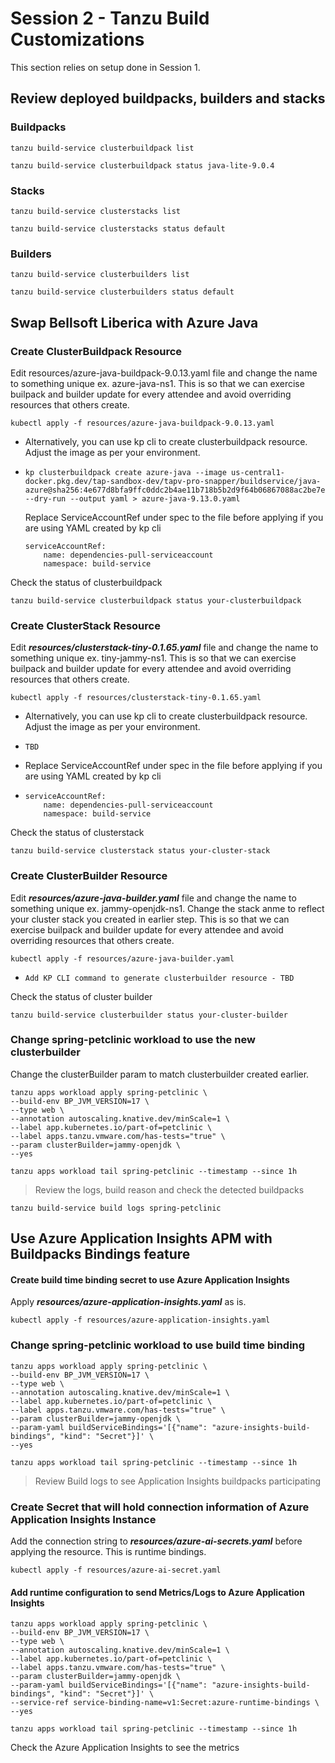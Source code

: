 # Session 2 - Tanzu Build Customizations
This section relies on setup done in Session 1. 

## Review deployed buildpacks, builders and stacks
### Buildpacks
```shell
tanzu build-service clusterbuildpack list
```
```shell
tanzu build-service clusterbuildpack status java-lite-9.0.4
```
### Stacks
```shell
tanzu build-service clusterstacks list
```
```shell
tanzu build-service clusterstacks status default
```
### Builders  
```shell
tanzu build-service clusterbuilders list
```
```shell
tanzu build-service clusterbuilders status default
```
## Swap Bellsoft Liberica with Azure Java
### Create ClusterBuildpack Resource
Edit resources/azure-java-buildpack-9.0.13.yaml file and change the name to something unique ex. azure-java-ns1. This is so that we can exercise builpack and builder update for every attendee and avoid overriding resources that others create.
```shell
kubectl apply -f resources/azure-java-buildpack-9.0.13.yaml
```
* Alternatively, you can use kp cli to create clusterbuildpack resource. Adjust the image as per your environment. 
* ```shell
  kp clusterbuildpack create azure-java --image us-central1-docker.pkg.dev/tap-sandbox-dev/tapv-pro-snapper/buildservice/java-azure@sha256:4e677d8bfa9ffc0ddc2b4ae11b718b5b2d9f64b06867088ac2be7ed6708ef80d  --dry-run --output yaml > azure-java-9.13.0.yaml
  ```
  Replace ServiceAccountRef under spec to the file before applying if you are using YAML created by kp cli
  ``````shell
  serviceAccountRef:
      name: dependencies-pull-serviceaccount
      namespace: build-service
  ``````
Check the status of clusterbuildpack
``````shell
tanzu build-service clusterbuildpack status your-clusterbuildpack
``````
### Create ClusterStack Resource
Edit ***resources/clusterstack-tiny-0.1.65.yaml*** file and change the name to something unique ex. tiny-jammy-ns1. This is so that we can exercise builpack and builder update for every attendee and avoid overriding resources that others create.
```shell
kubectl apply -f resources/clusterstack-tiny-0.1.65.yaml
```
* Alternatively, you can use kp cli to create clusterbuildpack resource. Adjust the image as per your environment. 
* ```shell
  TBD
  ```
* Replace ServiceAccountRef under spec in the file before applying if you are using YAML created by kp cli
* ``````shell
  serviceAccountRef:
      name: dependencies-pull-serviceaccount
      namespace: build-service
  ``````
Check the status of clusterstack
``````shell
tanzu build-service clusterstack status your-cluster-stack
``````
### Create ClusterBuilder Resource
Edit ***resources/azure-java-builder.yaml*** file and change the name to something unique ex. jammy-openjdk-ns1. Change the stack anme to reflect your cluster stack you created in earlier step. This is so that we can exercise builpack and builder update for every attendee and avoid overriding resources that others create.
```shell
kubectl apply -f resources/azure-java-builder.yaml
```
* ``````shell
  Add KP CLI command to generate clusterbuilder resource - TBD
  ``````
Check the status of cluster builder
``````shell
tanzu build-service clusterbuilder status your-cluster-builder
``````
### Change spring-petclinic workload to use the new clusterbuilder
Change the clusterBuilder param to match clusterbuilder created earlier.
```shell
tanzu apps workload apply spring-petclinic \
--build-env BP_JVM_VERSION=17 \
--type web \
--annotation autoscaling.knative.dev/minScale=1 \
--label app.kubernetes.io/part-of=petclinic \
--label apps.tanzu.vmware.com/has-tests="true" \
--param clusterBuilder=jammy-openjdk \
--yes
```
```shell
tanzu apps workload tail spring-petclinic --timestamp --since 1h
```
> Review the logs, build reason and check the detected buildpacks
``````shell
tanzu build-service build logs spring-petclinic
``````
## Use Azure Application Insights APM with Buildpacks Bindings feature
#### Create build time binding secret to use Azure Application Insights
Apply ***resources/azure-application-insights.yaml*** as is.
```shell
kubectl apply -f resources/azure-application-insights.yaml
```
### Change spring-petclinic workload to use build time binding
```shell
tanzu apps workload apply spring-petclinic \
--build-env BP_JVM_VERSION=17 \
--type web \
--annotation autoscaling.knative.dev/minScale=1 \
--label app.kubernetes.io/part-of=petclinic \
--label apps.tanzu.vmware.com/has-tests="true" \
--param clusterBuilder=jammy-openjdk \
--param-yaml buildServiceBindings='[{"name": "azure-insights-build-bindings", "kind": "Secret"}]' \
--yes
```
```shell
tanzu apps workload tail spring-petclinic --timestamp --since 1h
```
  > Review Build logs to see Application Insights buildpacks participating
### Create Secret that will hold connection information of Azure Application Insights Instance
Add the connection string to ***resources/azure-ai-secrets.yaml*** before applying the resource. This is runtime bindings.
```shell
kubectl apply -f resources/azure-ai-secret.yaml
```
#### Add runtime configuration to send Metrics/Logs to Azure Application Insights
```shell
tanzu apps workload apply spring-petclinic \
--build-env BP_JVM_VERSION=17 \
--type web \
--annotation autoscaling.knative.dev/minScale=1 \
--label app.kubernetes.io/part-of=petclinic \
--label apps.tanzu.vmware.com/has-tests="true" \
--param clusterBuilder=jammy-openjdk \
--param-yaml buildServiceBindings='[{"name": "azure-insights-build-bindings", "kind": "Secret"}]' \
--service-ref service-binding-name=v1:Secret:azure-runtime-bindings \
--yes
```
```shell
tanzu apps workload tail spring-petclinic --timestamp --since 1h
```
Check the Azure Application Insights to see the metrics
